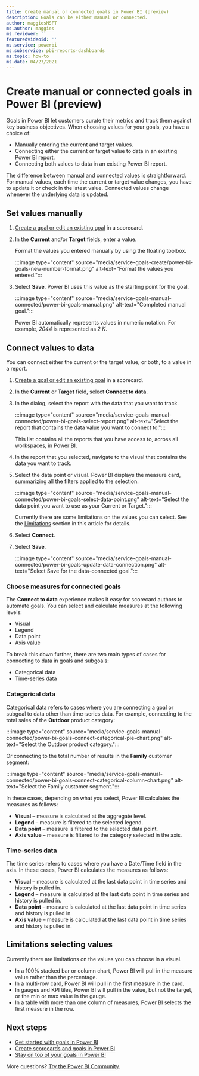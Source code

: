 ```yaml
---
title: Create manual or connected goals in Power BI (preview)
description: Goals can be either manual or connected.
author: maggiesMSFT
ms.author: maggies
ms.reviewer: ''
featuredvideoid: ''
ms.service: powerbi
ms.subservice: pbi-reports-dashboards
ms.topic: how-to
ms.date: 04/27/2021
---
```

# Create manual or connected goals in Power BI (preview)

Goals in Power BI let customers curate their metrics and track them against key business objectives. When choosing values for your goals, you have a choice of: 

- Manually entering the current and target values.
- Connecting either the current or target value to data in an existing Power BI report.
- Connecting both values to data in an existing Power BI report.

The difference between manual and connected values is straightforward. For manual values, each time the current or target value changes, you have to update it or check in the latest value. Connected values change whenever the underlying data is updated.

## Set values manually 

1. [Create a goal or edit an existing goal](service-goals-create.md) in a scorecard.

1. In the **Current** and/or **Target** fields, enter a value.

    Format the values you entered manually by using the floating toolbox.

    :::image type="content" source="media/service-goals-create/power-bi-goals-new-number-format.png" alt-text="Format the values you entered.":::

1. Select **Save**. Power BI uses this value as the starting point for the goal.

    :::image type="content" source="media/service-goals-manual-connected/power-bi-goals-manual.png" alt-text="Completed manual goal.":::

    Power BI automatically represents values in numeric notation. For example, *2044* is represented as *2 K*. 

## Connect values to data

You can connect either the current or the target value, or both, to a value in a report.

1. [Create a goal or edit an existing goal](service-goals-create.md) in a scorecard.

1. In the **Current** or **Target** field, select **Connect to data**.

1. In the dialog, select the report with the data that you want to track.

    :::image type="content" source="media/service-goals-manual-connected/power-bi-goals-select-report.png" alt-text="Select the report that contains the data value you want to connect to.":::

    This list contains all the reports that you have access to, across all workspaces, in Power BI.  

1. In the report that you selected, navigate to the visual that contains the data you want to track. 
1. Select the data point or visual. Power BI displays the measure card, summarizing all the filters applied to the selection.

    :::image type="content" source="media/service-goals-manual-connected/power-bi-goals-select-data-point.png" alt-text="Select the data point you want to use as your Current or Target.":::

    Currently there are some limitations on the values you can select. See the [Limitations](#limitations-selecting-values) section in this article for details.

1. Select **Connect**.
1. Select **Save**.

    :::image type="content" source="media/service-goals-manual-connected/power-bi-goals-update-data-connection.png" alt-text="Select Save for the data-connected goal.":::

### Choose measures for connected goals 

The **Connect to data** experience makes it easy for scorecard authors to automate goals. You can select and calculate measures at the following levels:

- Visual
- Legend
- Data point
- Axis value

To break this down further, there are two main types of cases for connecting to data in goals and subgoals:

- Categorical data
- Time-series data 

### Categorical data 

Categorical data refers to cases where you are connecting a goal or subgoal to data other than time-series data. For example, connecting to the total sales of the **Outdoor** product category:

:::image type="content" source="media/service-goals-manual-connected/power-bi-goals-connect-categorical-pie-chart.png" alt-text="Select the Outdoor product category.":::

Or connecting to the total number of results in the **Family** customer segment: 

:::image type="content" source="media/service-goals-manual-connected/power-bi-goals-connect-categorical-column-chart.png" alt-text="Select the Family customer segment.":::

In these cases, depending on what you select, Power BI calculates the measures as follows: 

- **Visual** – measure is calculated at the aggregate level.
- **Legend** – measure is filtered to the selected legend.
- **Data point** – measure is filtered to the selected data point.  
- **Axis value** – measure is filtered to the category selected in the axis.

### Time-series data

The time series refers to cases where you have a Date/Time field in the axis. In these cases, Power BI calculates the measures as follows: 

- **Visual** – measure is calculated at the last data point in time series and history is pulled in.
- **Legend** – measure is calculated at the last data point in time series and history is pulled in.
- **Data point** – measure is calculated at the last data point in time series and history is pulled in.
- **Axis value** – measure is calculated at the last data point in time series and history is pulled in.

## Limitations selecting values

Currently there are limitations on the values you can choose in a visual.

- In a 100% stacked bar or column chart, Power BI will pull in the measure value rather than the percentage.
- In a multi-row card, Power BI will pull in the first measure in the card.
- In gauges and KPI tiles, Power BI will pull in the value, but not the target, or the min or max value in the gauge.
- In a table with more than one column of measures, Power BI selects the first measure in the row.


## Next steps

- [Get started with goals in Power BI](service-goals-intro.md)
- [Create scorecards and goals in Power BI](service-goals-create.md)
- [Stay on top of your goals in Power BI](service-goals-check-in.md)

More questions? [Try the Power BI Community](https://community.powerbi.com/).
